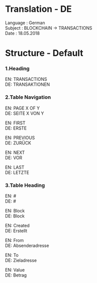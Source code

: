 # Translation - DE 
Language : German<br>
Subject : BLOCKCHAIN -> TRANSACTIONS<br>
Date : 18.05.2018

# Structure - Default

### 1.Heading
EN: TRANSACTIONS<br>
DE: TRANSAKTIONEN<br>

### 2.Table Navigation
EN: PAGE X OF Y<br>
DE: SEITE X VON Y<br>

EN: FIRST<br>
DE: ERSTE<br>

EN: PREVIOUS<br>
DE: ZURÜCK<br>

EN: NEXT<br>
DE: VOR<br>

EN: LAST<br>
DE: LETZTE<br>

### 3.Table Heading
EN: #<br>
DE: #<br>

EN: Block<br>
DE: Block<br>

EN: Created<br>
DE: Erstellt<br>

EN: From<br>
DE: Absenderadresse<br>

EN: To<br>
DE: Zieladresse<br>

EN: Value<br>
DE: Betrag<br>
